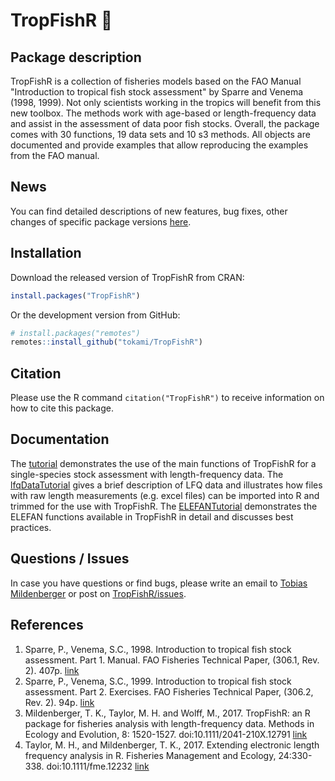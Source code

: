 TropFishR :fishing_pole_and_fish:
=====

## Package description

TropFishR is a collection of fisheries models based on the FAO Manual
"Introduction to tropical fish stock assessment" by Sparre and Venema
(1998, 1999). Not only scientists working in the tropics will benefit
from this new toolbox. The methods work with age-based or
length-frequency data and assist in the assessment of data poor fish
stocks. Overall, the package comes with 30 functions, 19 data sets and
10 s3 methods. All objects are documented and provide examples that
allow reproducing the examples from the FAO manual.


## News
You can find detailed descriptions of new features, bug fixes, other changes of
specific package versions [here](NEWS.md).


## Installation
Download the released version of TropFishR from CRAN:

```R
install.packages("TropFishR")
```

Or the development version from GitHub:

```R
# install.packages("remotes")
remotes::install_github("tokami/TropFishR")
```

## Citation
Please use the R command `citation("TropFishR")` to receive information on
how to cite this package.


## Documentation
The
[tutorial](https://cran.r-project.org/package=TropFishR/vignettes/tutorial.html)
demonstrates the use of the main functions of TropFishR for a
single-species stock assessment with length-frequency data. The
[lfqDataTutorial](https://cran.r-project.org/package=TropFishR/vignettes/lfqData.html)
gives a brief description of LFQ data and illustrates how files with
raw length measurements (e.g. excel files) can be imported into R and
trimmed for the use with TropFishR. The
[ELEFANTutorial](https://cran.r-project.org/package=TropFishR/vignettes/Using_TropFishR_ELEFAN_functions.html)
demonstrates the ELEFAN functions available in TropFishR in detail and
discusses best practices.


## Questions / Issues
In case you have questions or find bugs, please write an email to
[Tobias Mildenberger](mailto:t.k.mildenberger@gmail.com) or post on
[TropFishR/issues](https://github.com/tokami/TropFishR/issues).


## References
1. Sparre, P., Venema, S.C., 1998. Introduction to tropical fish stock assessment. Part 1. Manual. FAO Fisheries Technical Paper, (306.1, Rev. 2). 407p. [link](https://openknowledge.fao.org/server/api/core/bitstreams/bc7c37b6-30df-49c0-b5b4-8367a872c97e/content)
2. Sparre, P., Venema, S.C., 1999. Introduction to tropical fish stock assessment. Part 2. Exercises. FAO Fisheries Technical Paper, (306.2, Rev. 2). 94p. [link](https://www.fao.org/4/W5448E/W5448E00.htm)
3. Mildenberger, T. K., Taylor, M. H. and Wolff, M., 2017. TropFishR: an R package for fisheries analysis with length-frequency data. Methods in Ecology and Evolution, 8: 1520-1527. doi:10.1111/2041-210X.12791 [link](https://doi.org/10.1111/2041-210X.12791)
4. Taylor, M. H., and Mildenberger, T. K., 2017. Extending electronic length frequency analysis in R. Fisheries Management and Ecology, 24:330-338. doi:10.1111/fme.12232 [link](https://doi.org/10.1111/fme.12232)
